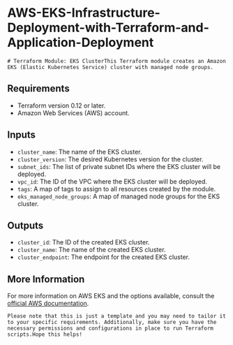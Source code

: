 # AWS-EKS-Infrastructure-Deployment-with-Terraform-and-Application-Deployment
    # Terraform Module: EKS ClusterThis Terraform module creates an Amazon EKS (Elastic Kubernetes Service) cluster with managed node groups.

## Requirements

*   Terraform version 0.12 or later.
*   Amazon Web Services (AWS) account.

## Inputs

*   `cluster_name`: The name of the EKS cluster.
*   `cluster_version`: The desired Kubernetes version for the cluster.
*   `subnet_ids`: The list of private subnet IDs where the EKS cluster will be deployed.
*   `vpc_id`: The ID of the VPC where the EKS cluster will be deployed.
*   `tags`: A map of tags to assign to all resources created by the module.
*   `eks_managed_node_groups`: A map of managed node groups for the EKS cluster.

## Outputs

*   `cluster_id`: The ID of the created EKS cluster.
*   `cluster_name`: The name of the created EKS cluster.
*   `cluster_endpoint`: The endpoint for the created EKS cluster.

## More Information

For more information on AWS EKS and the options available, consult the [official AWS documentation](https://aws.amazon.com/eks/).

    Please note that this is just a template and you may need to tailor it to your specific requirements. Additionally, make sure you have the necessary permissions and configurations in place to run Terraform scripts.Hope this helps!
